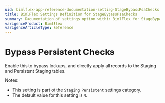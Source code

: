 ```yaml
---
uid: bimlflex-app-reference-documentation-setting-StageBypassPsaChecks
title: BimlFlex Settings Definition for StageBypassPsaChecks
summary: Documentation of settings option within BimlFlex for StageBypassPsaChecks
varigenceProduct: BimlFlex
varigenceArticleType: Reference
---
```


# Bypass Persistent Checks

Enable this to bypass lookups, and directly apply all records to the Staging and Persistent Staging tables.

Notes:
* This setting is part of the `Staging Persistent` settings category.
* The default value for this setting is `N`.